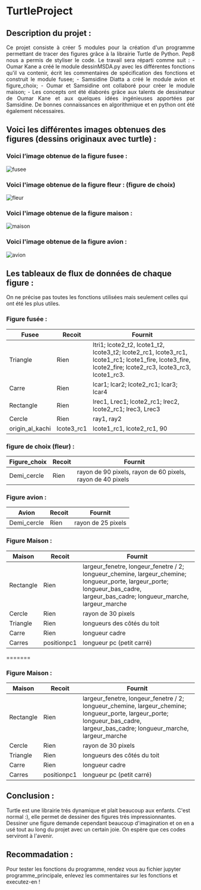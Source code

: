 ﻿# TurtleProject
## Description du projet :
<p align="justify">Ce projet consiste à créer 5 modules pour la création d'un programme permettant de tracer des figures grâce à la librairie Turtle de Python. Pep8 nous a permis de styliser le code. 
Le travail sera réparti comme suit : 
- Oumar Kane a créé le module dessinMSDA.py avec les différentes fonctions qu'il va contenir, écrit les commentaires de spécification des fonctions et construit le module fusee; 
- Samsidine Diatta a créé le module avion et figure_choix;
- Oumar et Samsidine ont collaboré pour créer le module maison;
- Les concepts ont été élaborés grâce aux talents de dessinateur de Oumar Kane et aux quelques idées ingénieuses apportées par Samsidine. De bonnes connaissances en algorithmique et en python ont été également nécessaires.</p>

## Voici les différentes images obtenues des figures (dessins originaux avec turtle) :
### Voici l’image obtenue de la figure fusee :
![fusee](https://user-images.githubusercontent.com/83582338/122277317-496a6f00-ced5-11eb-835a-082b90f0f2bd.png)
### Voici l'image obtenue de la figure fleur : (figure de choix)
![fleur](https://user-images.githubusercontent.com/83582338/122446496-42556680-cf92-11eb-80b5-fd6828f5150e.png)
### Voici l'image obtenue de la figure maison : 
![maison](https://user-images.githubusercontent.com/83582338/122623052-39e05700-d08a-11eb-9800-0df4ffe25792.png)
### Voici l'image obtenue de la figure avion :
![avion](https://user-images.githubusercontent.com/83582338/122646863-ecf39380-d110-11eb-99f2-4162c56b02af.png)

## Les tableaux de flux de données de chaque figure : 
On ne précise pas toutes les fonctions utilisées mais seulement celles qui ont été les plus utiles.

### Figure fusée :
|Fusee           |Recoit                 |Fournit                                             |
|----------------|-----------------------|------------------------------------------------------|
|Triangle        |Rien                   |ltri1; lcote2_t2, lcote1_t2, lcote3_t2; lcote2_rc1, lcote3_rc1, lcote1_rc1; lcote1_fire, lcote3_fire, lcote2_fire; lcote2_rc3, lcote3_rc3, lcote1_rc3.|
|Carre           |Rien                   |lcar1; lcar2; lcote2_rc1; lcar3; lcar4                |
|Rectangle       |Rien                   |lrec1, Lrec1; lcote2_rc1; lrec2, lcote2_rc1; lrec3, Lrec3| 
|Cercle          |Rien                   |ray1, ray2                                            |
|origin_al_kachi |lcote3_rc1             |lcote1_rc1, lcote2_rc1, 90                            |

### figure de choix (fleur) :
|Figure_choix    |Recoit                 |Fournit                                             |
|----------------|-----------------------|-----------------------------------------------------|
|Demi_cercle     |Rien                   |rayon de 90 pixels, rayon de 60 pixels, rayon de 40 pixels|


### Figure avion :
|Avion           |Recoit                 |Fournit                                            |
|----------------|-----------------------|-----------------------------------------------------|
|Demi_cercle     |Rien                   |rayon de 25 pixels                                   |

### Figure Maison :
|Maison          |Recoit                 |Fournit                                             |
|----------------|-----------------------|-----------------------------------------------------|
|Rectangle       |Rien                   |largeur_fenetre, longeur_fenetre / 2; longueur_chemine, largeur_chemine; longueur_porte, largeur_porte; longueur_bas_cadre, largeur_bas_cadre; longueur_marche, largeur_marche|
|Cercle          |Rien                   |rayon de 30 pixels                |
|Triangle        |Rien                   |longueurs des côtés du toit       |
|Carre           |Rien                   |longueur cadre                    |
|Carres          |positionpc1            |longueur pc (petit carré)         |
=======

### Figure Maison :
|Maison          |Recoit                 |Fournit                                             |
|----------------|-----------------------|-----------------------------------------------------|
|Rectangle       |Rien                   |largeur_fenetre, longeur_fenetre / 2; longueur_chemine, largeur_chemine; longueur_porte, largeur_porte; longueur_bas_cadre, largeur_bas_cadre; longueur_marche, largeur_marche|
|Cercle          |Rien                   |rayon de 30 pixels                |
|Triangle        |Rien                   |longueurs des côtés du toit       |
|Carre           |Rien                   |longueur cadre                    |
|Carres          |positionpc1            |longueur pc (petit carré)         |


## Conclusion :
Turtle est une librairie trés dynamique et plait beaucoup aux enfants. C'est normal :), elle permet de dessiner des figures trés impressionnantes. Dessiner une figure demande cependant beaucoup d'imagination et on en a usé tout au long du projet avec un certain joie. On espère que ces codes serviront à l'avenir.

## Recommadation :
Pour tester les fonctions du programme, rendez vous au fichier jupyter programme_principale, enlevez les commentaires sur les fonctions et executez-en !

